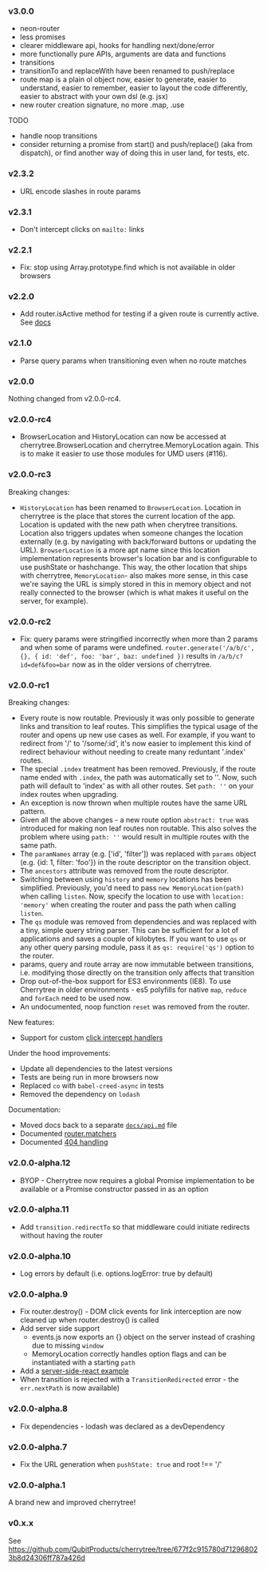### v3.0.0

* neon-router
* less promises
* clearer middleware api, hooks for handling next/done/error
* more functionally pure APIs, arguments are data and functions
* transitions 
* transitionTo and replaceWith have been renamed to push/replace
* route map is a plain ol object now, easier to generate, easier to understand, easier to remember, easier to layout the code differently, easier to abstract with your own dsl (e.g. jsx)
* new router creation signature, no more .map, .use

TODO
* handle noop transitions
* consider returning a promise from start() and push/replace() (aka from dispatch), or find another way of doing this in user land, for tests, etc.

### v2.3.2

* URL encode slashes in route params

### v2.3.1

* Don't intercept clicks on `mailto:` links

### v2.2.1

* Fix: stop using Array.prototype.find which is not available in older browsers

### v2.2.0

* Add router.isActive method for testing if a given route is currently active. See [docs](docs/api.md#routerisactivename-params-query)

### v2.1.0

* Parse query params when transitioning even when no route matches

### v2.0.0

Nothing changed from v2.0.0-rc4.

### v2.0.0-rc4

* BrowserLocation and HistoryLocation can now be accessed at cherrytree.BrowserLocation and cherrytree.MemoryLocation again. This is to make it easier to use those modules for UMD users (#116).

### v2.0.0-rc3

Breaking changes:

* `HistoryLocation` has been renamed to `BrowserLocation`. Location in cherrytree is the place that stores the current location of the app. Location is updated with the new path when cherytree transitions. Location also triggers updates when someone changes the location externally (e.g. by navigating with back/forward buttons or updating the URL). `BrowserLocation` is a more apt name since this location implementation represents browser's location bar and is configurable to use pushState or hashchange. This way, the other location that ships with cherrytree, `MemoryLocation`- also makes more sense, in this case we're saying the URL is simply stored in this in memory object and not really connected to the browser (which is what makes it useful on the server, for example).

### v2.0.0-rc2

* Fix: query params were stringified incorrectly when more than 2 params and when some of params were undefined. `router.generate('/a/b/c', {}, { id: 'def', foo: 'bar', baz: undefined })` results in `/a/b/c?id=def&foo=bar` now as in the older versions of cherrytree.

### v2.0.0-rc1

Breaking changes:

* Every route is now routable. Previously it was only possible to generate links and transition to leaf routes. This simplifies the typical usage of the router and opens up new use cases as well. For example, if you want to redirect from '/' to '/some/:id', it's now easier to implement this kind of redirect behaviour without needing to create many reduntant '.index' routes.
* The special `.index` treatment has been removed. Previously, if the route name ended with `.index`, the path was automatically set to ''. Now, such path will default to 'index' as with all other routes. Set `path: ''` on your index routes when upgrading.
* An exception is now thrown when multiple routes have the same URL pattern.
* Given all the above changes - a new route option `abstract: true` was introduced for making non leaf routes non routable. This also solves the problem where using `path: ''` would result in multiple routes with the same path.
* The `paramNames` array (e.g. ['id', 'filter']) was replaced with `params` object (e.g. {id: 1, filter: 'foo'}) in the route descriptor on the transition object.
* The `ancestors` attribute was removed from the route descriptor.
* Switching between using `history` and `memory` locations has been simplified. Previously, you'd need to pass `new MemoryLocation(path)` when calling `listen`. Now, specify the location to use with `location: 'memory'` when creating the router and pass the path when calling `listen`.
* The `qs` module was removed from dependencies and was replaced with a tiny, simple query string parser. This can be sufficient for a lot of applications and saves a couple of kilobytes. If you want to use `qs` or any other query parsing module, pass it as `qs: require('qs')` option to the router.
* params, query and route array are now immutable between transitions, i.e. modifying those directly on the transition only affects that transition
* Drop out-of-the-box support for ES3 environments (IE8). To use Cherrytree in older environments - es5 polyfills for native `map`, `reduce` and `forEach` need to be used now.
* An undocumented, noop function `reset` was removed from the router.

New features:

* Support for custom [click intercept handlers](docs/api.md#intercepting-links)

Under the hood improvements:

* Update all dependencies to the latest versions
* Tests are being run in more browsers now
* Replaced `co` with `babel-creed-async` in tests
* Removed the dependency on `lodash`

Documentation:

* Moved docs back to a separate [`docs/api.md`](docs/api.md) file
* Documented [router.matchers](docs/api.md#routermatchers)
* Documented [404 handling](docs/api.md#handling-404)

### v2.0.0-alpha.12

* BYOP - Cherrytree now requires a global Promise implementation to be available or a Promise constructor passed in as an option

### v2.0.0-alpha.11

* Add `transition.redirectTo` so that middleware could initiate redirects without having the router

### v2.0.0-alpha.10

* Log errors by default (i.e. options.logError: true by default)

### v2.0.0-alpha.9

* Fix router.destroy() - DOM click events for link interception are now cleaned up when router.destroy() is called
* Add server side support
  * events.js now exports an {} object on the server instead of crashing due to missing `window`
  * MemoryLocation correctly handles option flags and can be instantiated with a starting `path`
* Add a [server-side-react example](../examples/server-side-react)
* When transition is rejected with a `TransitionRedirected` error - the `err.nextPath` is now available)

### v2.0.0-alpha.8

* Fix dependencies - lodash was declared as a devDependency

### v2.0.0-alpha.7

* Fix the URL generation when `pushState: true` and root !== '/'

### v2.0.0-alpha.1

A brand new and improved cherrytree!

### v0.x.x

See https://github.com/QubitProducts/cherrytree/tree/677f2c915780d712968023b8d24306ff787a426d
